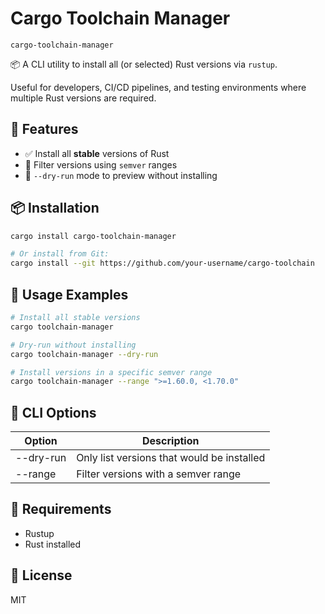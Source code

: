 # Cargo Toolchain Manager

`cargo-toolchain-manager`

📦 A CLI utility to install all (or selected) Rust versions via `rustup`.

Useful for developers, CI/CD pipelines, and testing environments where multiple Rust versions are required.

## 🚀 Features

- ✅ Install all **stable** versions of Rust
- 🔢 Filter versions using `semver` ranges
- 🧪 `--dry-run` mode to preview without installing

## 📦 Installation

```bash
cargo install cargo-toolchain-manager

# Or install from Git:
cargo install --git https://github.com/your-username/cargo-toolchain
```

## 🔧 Usage Examples

```bash
# Install all stable versions
cargo toolchain-manager

# Dry-run without installing
cargo toolchain-manager --dry-run

# Install versions in a specific semver range
cargo toolchain-manager --range ">=1.60.0, <1.70.0"
```

## 📜 CLI Options

| Option    | Description                                |
|-----------|--------------------------------------------|
| --dry-run | Only list versions that would be installed |
| --range   | Filter versions with a semver range        |

## 🔐 Requirements

- Rustup
- Rust installed

## 📃 License

MIT